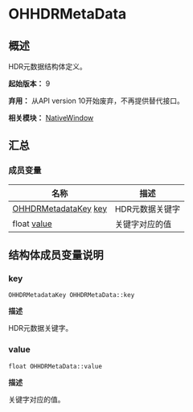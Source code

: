# OHHDRMetaData


## 概述

HDR元数据结构体定义。

**起始版本：** 9

**弃用：** 从API version 10开始废弃，不再提供替代接口。

**相关模块：** [NativeWindow](_native_window.md)


## 汇总


### 成员变量

| 名称 | 描述 | 
| -------- | -------- |
| [OHHDRMetadataKey](_native_window.md#ohhdrmetadatakey)  [key](#key) | HDR元数据关键字 | 
| float [value](#value) | 关键字对应的值 | 


## 结构体成员变量说明


### key

```
OHHDRMetadataKey OHHDRMetaData::key
```

**描述**

HDR元数据关键字。


### value

```
float OHHDRMetaData::value
```

**描述**

关键字对应的值。
